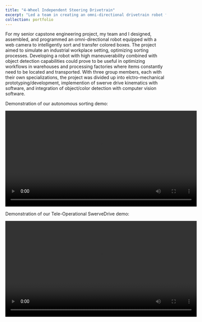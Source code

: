 ```yaml
---
title: "4-Wheel Independent Steering Drivetrain"
excerpt: "Led a team in creating an omni-directional drivetrain robot for industrial applications, implementing swerve drive kinematics and computer vision for object detection and navigation. <br/><img src='/images/SwerveDrive.png' width='300' height='500'>"
collection: portfolio
---
```


For my senior capstone engineering project, my team and I designed, assembled, and programmed an omni-directional robot equipped with a web camera to intelligently sort and transfer colored boxes. The project aimed to simulate an industrial workplace setting, optimizing sorting processes. Developing a robot with high maneuverability combined with object detection capabilities could prove to be useful in optimizing workflows in warehouses and processing factories where items constantly need to be located and transported. With three group members, each with their own specializations, the project was divided up into elctro-mechanical prototyping/development, implemention of swerve drive kinematics with software, and integration of object/color detection with computer vision software.

Demonstration of our autonomous sorting demo:

<video width="600" controls>
  <source src="/images/videoplayback.mp4" type="video/mp4">
</video>

Demonstration of our Tele-Operational SwerveDrive demo:

<video width="600" controls>
  <source src="SwerveTeleOp420p.mov" type="video/mov">
</video>
